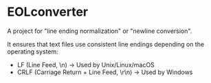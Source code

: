 # EOLconverter
A project for "line ending normalization" or "newline conversion".

It ensures that text files use consistent line endings depending on the operating system:
* LF (Line Feed, \n) → Used by Unix/Linux/macOS
* CRLF (Carriage Return + Line Feed, \r\n) → Used by Windows

